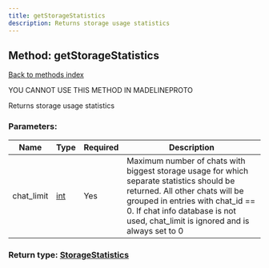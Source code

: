 ```yaml
---
title: getStorageStatistics
description: Returns storage usage statistics
---
```

## Method: getStorageStatistics  
[Back to methods index](index.md)


YOU CANNOT USE THIS METHOD IN MADELINEPROTO


Returns storage usage statistics

### Parameters:

| Name     |    Type       | Required | Description |
|----------|---------------|----------|-------------|
|chat\_limit|[int](../types/int.md) | Yes|Maximum number of chats with biggest storage usage for which separate statistics should be returned. All other chats will be grouped in entries with chat_id == 0. If chat info database is not used, chat_limit is ignored and is always set to 0|


### Return type: [StorageStatistics](../types/StorageStatistics.md)

